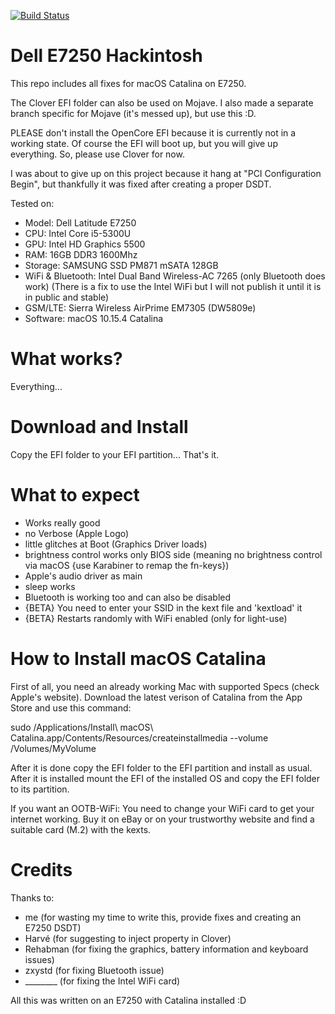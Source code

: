 [![Build Status](https://travis-ci.com/SkyrilHD/Dell-E7250-Hackintosh.svg?branch=10.15)](https://travis-ci.com/SkyrilHD/Dell-E7250-Hackintosh)

# Dell E7250 Hackintosh

This repo includes all fixes for macOS Catalina on E7250.

The Clover EFI folder can also be used on Mojave. I also made a separate branch specific for Mojave (it's messed up), but use this :D.

PLEASE don't install the OpenCore EFI because it is currently not in a working state. Of course the EFI will boot up, but you will give up everything. So, please use Clover for now.

I was about to give up on this project because it hang at "PCI Configuration Begin", but thankfully it was fixed after creating a proper DSDT.

Tested on:

- Model: Dell Latitude E7250
- CPU: Intel Core i5-5300U
- GPU: Intel HD Graphics 5500
- RAM: 16GB DDR3 1600Mhz
- Storage: SAMSUNG SSD PM871 mSATA 128GB
- WiFi & Bluetooth: Intel Dual Band Wireless-AC 7265 (only Bluetooth does work) (There is a fix to use the Intel WiFi but I will not publish it until it is in public and stable)
- GSM/LTE: Sierra Wireless AirPrime EM7305 (DW5809e)
- Software: macOS 10.15.4 Catalina

# What works?

Everything...

# Download and Install

Copy the EFI folder to your EFI partition... That's it.

# What to expect

- Works really good
- no Verbose (Apple Logo)
- little glitches at Boot (Graphics Driver loads)
- brightness control works only BIOS side (meaning no brightness control via macOS {use Karabiner to remap the fn-keys})
- Apple's audio driver as main
- sleep works
- Bluetooth is working too and can also be disabled
- {BETA} You need to enter your SSID in the kext file and 'kextload' it
- {BETA} Restarts randomly with WiFi enabled (only for light-use)

# How to Install macOS Catalina

First of all, you need an already working Mac with supported Specs (check Apple's website). Download the latest verison of Catalina from the App Store and use this command:

sudo /Applications/Install\ macOS\ Catalina.app/Contents/Resources/createinstallmedia --volume /Volumes/MyVolume

After it is done copy the EFI folder to the EFI partition and install as usual. After it is installed mount the EFI of the installed OS and copy the EFI folder to its partition.

If you want an OOTB-WiFi:
You need to change your WiFi card to get your internet working. Buy it on eBay or on your trustworthy website and find a suitable card (M.2) with the kexts.

# Credits

Thanks to:

- me (for wasting my time to write this, provide fixes and creating an E7250 DSDT)
- Harvé (for suggesting to inject property in Clover)
- Rehabman (for fixing the graphics, battery information and keyboard issues)
- zxystd (for fixing Bluetooth issue)
- ________ (for fixing the Intel WiFi card)


All this was written on an E7250 with Catalina installed :D
